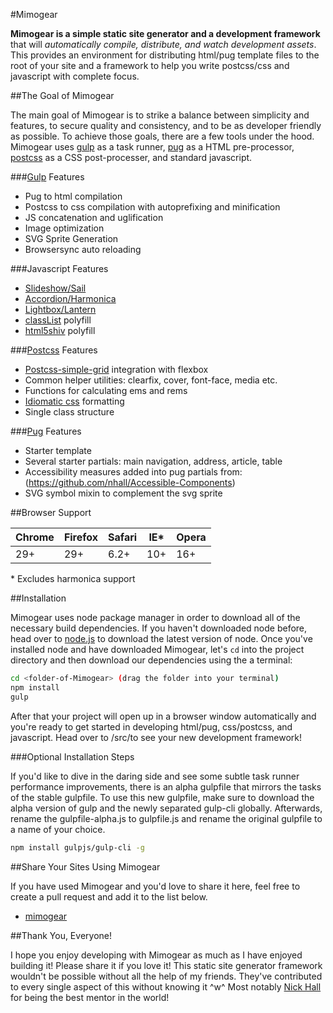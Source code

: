 #Mimogear

**Mimogear is a simple static site generator and a development framework** that will _automatically compile, distribute, and watch development assets_. This provides an environment for distributing html/pug template files to the root of your site and a framework to help you write postcss/css and javascript with complete focus.

##The Goal of Mimogear

The main goal of Mimogear is to strike a balance between simplicity and features, to secure quality and consistency, and to be as developer friendly as possible. To achieve those goals, there are a few tools under the hood. Mimogear uses [gulp](http://gulpjs.com/) as a task runner, [pug](https://pugjs.org/api/getting-started.html) as a HTML pre-processor, [postcss](http://postcss.org/) as a CSS post-processer, and standard javascript.

###[Gulp](http://gulpjs.com/) Features

* Pug to html compilation
* Postcss to css compilation with autoprefixing and minification
* JS concatenation and uglification
* Image optimization
* SVG Sprite Generation
* Browsersync auto reloading

###Javascript Features

* [Slideshow/Sail](http://codepen.io/mimoduo/pen/gabWmN)
* [Accordion/Harmonica](http://codepen.io/mimoduo/pen/epZaMq)
* [Lightbox/Lantern](http://codepen.io/mimoduo/pen/EPerjv)
* [classList](https://github.com/remy/polyfills) polyfill
* [html5shiv](https://github.com/aFarkas/html5shiv) polyfill

###[Postcss](http://postcss.org/) Features

* [Postcss-simple-grid](https://github.com/iamfrntdv/postcss-simple-grid) integration with flexbox
* Common helper utilities: clearfix, cover, font-face, media etc.
* Functions for calculating ems and rems
* [Idiomatic css](https://github.com/necolas/idiomatic-css) formatting
* Single class structure

###[Pug](https://pugjs.org/api/getting-started.html) Features

* Starter template
* Several starter partials: main navigation, address, article, table
* Accessibility measures added into pug partials from: (https://github.com/nhall/Accessible-Components)
* SVG symbol mixin to complement the svg sprite

##Browser Support

| Chrome | Firefox | Safari | IE* | Opera |
|--------|---------|--------|-----|-------|
| 29+    | 29+     | 6.2+   | 10+ | 16+   |

\* Excludes harmonica support

##Installation

Mimogear uses node package manager in order to download all of the necessary build dependencies. If you haven't downloaded node before, head over to [node.js](https://nodejs.org/en/) to download the latest version of node. Once you've installed node and have downloaded Mimogear, let's `cd` into the project directory and then download our dependencies using the a terminal:

```sh
cd <folder-of-Mimogear> (drag the folder into your terminal)
npm install
gulp
```

After that your project will open up in a browser window automatically and you're ready to get started in developing html/pug, css/postcss, and javascript. Head over to /src/to see your new development framework!

###Optional Installation Steps

If you'd like to dive in the daring side and see some subtle task runner performance improvements, there is an alpha gulpfile that mirrors the tasks of the stable gulpfile. To use this new gulpfile, make sure to download the alpha version of gulp and the newly separated gulp-cli globally. Afterwards, rename the gulpfile-alpha.js to gulpfile.js and rename the original gulpfile to a name of your choice.

```sh
npm install gulpjs/gulp-cli -g
```

##Share Your Sites Using Mimogear

If you have used Mimogear and you'd love to share it here, feel free to create a pull request and add it to the list below.

* [mimogear](http://mimoduo.github.io/Mimogear/)

##Thank You, Everyone!

I hope you enjoy developing with Mimogear as much as I have enjoyed building it! Please share it if you love it! This static site generator framework wouldn't be possible without all the help of my friends. They've contributed to every single aspect of this without knowing it ^w^ Most notably [Nick Hall](https://github.com/nhall) for being the best mentor in the world!
